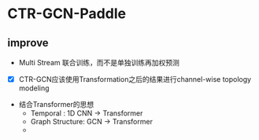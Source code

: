 # CTR-GCN-Paddle

## improve
- Multi Stream 联合训练，而不是单独训练再加权预测
- [x] CTR-GCN应该使用Transformation之后的结果进行channel-wise topology modeling
- 结合Transformer的思想
  - Temporal : 1D CNN -> Transformer
  - Graph Structure: GCN -> Transformer
  - 